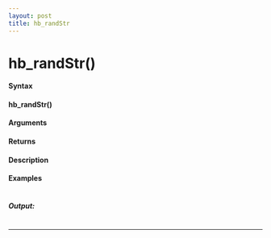 ```yaml
---
layout: post
title: hb_randStr
---
```


# hb_randStr()


#### Syntax

#### hb_randStr()

#### Arguments

#### Returns

#### Description

#### Examples

```

```

##### Output:

```

```

---